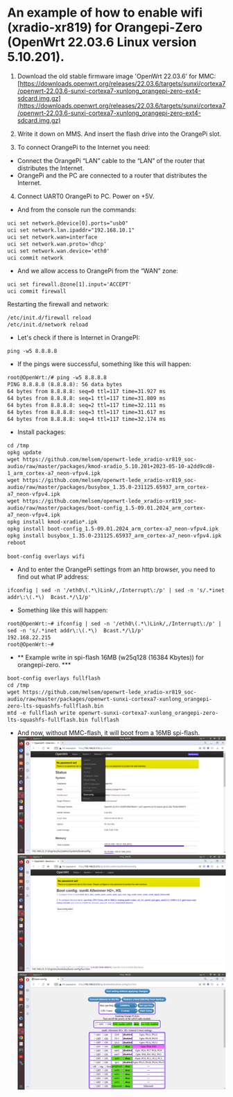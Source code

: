 # An example of how to enable wifi (xradio-xr819) for Orangepi-Zero (OpenWrt 22.03.6 Linux version 5.10.201).

1. Download the old stable firmware image 'OpenWrt 22.03.6' for MMC: [https://downloads.openwrt.org/releases/22.03.6/targets/sunxi/cortexa7/openwrt-22.03.6-sunxi-cortexa7-xunlong_orangepi-zero-ext4-sdcard.img.gz](https://downloads.openwrt.org/releases/22.03.6/targets/sunxi/cortexa7/openwrt-22.03.6-sunxi-cortexa7-xunlong_orangepi-zero-ext4-sdcard.img.gz)

2. Write it down on MMS. And insert the flash drive into the OrangePi slot.

3. To connect OrangePi to the Internet you need:
* Connect the OrangePi “LAN” cable to the “LAN” of the router that distributes the Internet.
* OrangePi and the PC are connected to a router that distributes the Internet.

4. Connect UART0 OrangePi to PC. Power on +5V.
* And from the console run the commands:
```
uci set network.@device[0].ports="usb0"
uci set network.lan.ipaddr="192.168.10.1"
uci set network.wan=interface
uci set network.wan.proto='dhcp'
uci set network.wan.device='eth0'
uci commit network
```
* And we allow access to OrangePi from the “WAN” zone:
```
uci set firewall.@zone[1].input='ACCEPT'
uci commit firewall
```
Restarting the firewall and network:
```
/etc/init.d/firewall reload
/etc/init.d/network reload
```
* Let's check if there is Internet in OrangePI:
```
ping -w5 8.8.8.8
```
* If the pings were successful, something like this will happen:
```
root@OpenWrt:/# ping -w5 8.8.8.8
PING 8.8.8.8 (8.8.8.8): 56 data bytes
64 bytes from 8.8.8.8: seq=0 ttl=117 time=31.927 ms
64 bytes from 8.8.8.8: seq=1 ttl=117 time=31.809 ms
64 bytes from 8.8.8.8: seq=2 ttl=117 time=32.111 ms
64 bytes from 8.8.8.8: seq=3 ttl=117 time=31.617 ms
64 bytes from 8.8.8.8: seq=4 ttl=117 time=32.174 ms
```
* Install packages:
```
cd /tmp
opkg update
wget https://github.com/melsem/openwrt-lede_xradio-xr819_soc-audio/raw/master/packages/kmod-xradio_5.10.201+2023-05-10-a2dd9cd8-1_arm_cortex-a7_neon-vfpv4.ipk
wget https://github.com/melsem/openwrt-lede_xradio-xr819_soc-audio/raw/master/packages/busybox_1.35.0-231125.65937_arm_cortex-a7_neon-vfpv4.ipk
wget https://github.com/melsem/openwrt-lede_xradio-xr819_soc-audio/raw/master/packages/boot-config_1.5-09.01.2024_arm_cortex-a7_neon-vfpv4.ipk
opkg install kmod-xradio*.ipk
opkg install boot-config_1.5-09.01.2024_arm_cortex-a7_neon-vfpv4.ipk
opkg install busybox_1.35.0-231125.65937_arm_cortex-a7_neon-vfpv4.ipk
reboot

boot-config overlays wifi
```
* And to enter the OrangePi settings from an http browser, you need to find out what IP address:
```
ifconfig | sed -n '/eth0\(.*\)Link/,/Interrupt\:/p' | sed -n 's/.*inet addr\:\(.*\)  Bcast.*/\1/p'
```
* Something like this will happen:
```
root@OpenWrt:~# ifconfig | sed -n '/eth0\(.*\)Link/,/Interrupt\:/p' | sed -n 's/.*inet addr\:\(.*\)  Bcast.*/\1/p'
192.168.22.215
root@OpenWrt:~# 
```

* ** Example write in spi-flash 16MB (w25q128 (16384 Kbytes)) for orangepi-zero. ***
```
boot-config overlays fullflash
cd /tmp
wget https://github.com/melsem/openwrt-lede_xradio-xr819_soc-audio/raw/master/packages/openwrt-sunxi-cortexa7-xunlong_orangepi-zero-lts-squashfs-fullflash.bin
mtd -e fullflash write openwrt-sunxi-cortexa7-xunlong_orangepi-zero-lts-squashfs-fullflash.bin fullflash
```
* And now, without MMC-flash, it will boot from a 16MB spi-flash.
  ![boot-config](https://github.com/melsem/openwrt-lede_xradio-xr819_soc-audio/blob/master/packages/18.png)
  ![boot-config](https://github.com/melsem/openwrt-lede_xradio-xr819_soc-audio/blob/master/packages/26.png)
  ![boot-config](https://github.com/melsem/openwrt-lede_xradio-xr819_soc-audio/blob/master/packages/33.png)
